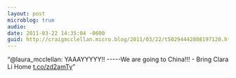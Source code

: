 ```yaml
---
layout: post
microblog: true
audio: 
date: 2011-03-22 14:35:04 -0600
guid: http://craigmcclellan.micro.blog/2011/03/22/t50294442808197120.html
---
```

“@laura_mcclellan: YAAAYYYYY!! -----We are going to China!!! - Bring Clara Li Home [t.co/zd2amTy](http://t.co/zd2amTy)”
